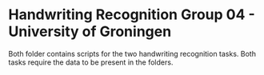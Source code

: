 # Handwriting Recognition Group 04 - University of Groningen

Both folder contains scripts for the two handwriting recognition tasks. Both tasks require the data to be present in the folders.